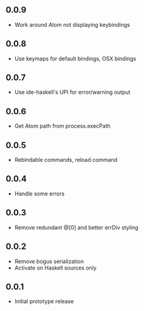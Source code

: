 ## 0.0.9
* Work around Atom not displaying keybindings

## 0.0.8
* Use keymaps for default bindings, OSX bindings

## 0.0.7
* Use ide-haskell's UPI for error/warning output

## 0.0.6
* Get Atom path from process.execPath

## 0.0.5
* Rebindable commands, reload command

## 0.0.4
* Handle some errors

## 0.0.3
* Remove redundant @[0] and better errDiv styling

## 0.0.2
* Remove bogus serialization
* Activate on Haskell sources only

## 0.0.1
* Initial prototype release
